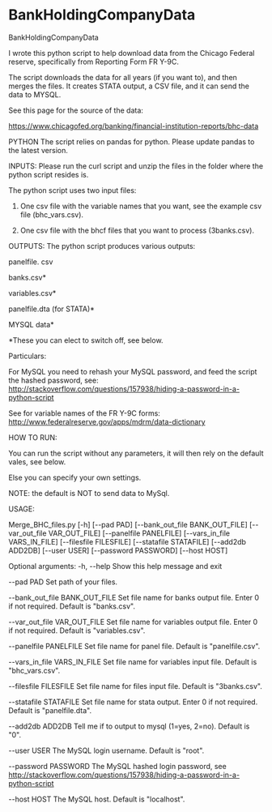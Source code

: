 # BankHoldingCompanyData
BankHoldingCompanyData

I wrote this python script to help download data from the Chicago Federal reserve, specifically from Reporting Form FR Y-9C.

The script downloads the data for all years (if you want to), and then merges the files. It creates STATA output, a CSV file, and it can send the data to MYSQL.

See this page for the source of the data:

https://www.chicagofed.org/banking/financial-institution-reports/bhc-data

PYTHON
The script relies on pandas for python. Please update pandas to the latest version.

INPUTS:
Please run the curl script and unzip the files in the folder where the python script resides is.

The python script uses two input files:

1) One csv file with the variable names that you want, see the example csv file (bhc_vars.csv).

2) One csv file with the bhcf files that you want to process (3banks.csv). 

OUTPUTS:
The python script produces various outputs:

panelfile. csv

banks.csv*

variables.csv*

panelfile.dta (for STATA)*

MYSQL data*

*These you can elect to switch off, see below.

Particulars:

For MySQL you need to rehash your MySQL password, and feed the script the hashed password, see:
http://stackoverflow.com/questions/157938/hiding-a-password-in-a-python-script

See for variable names of the FR Y-9C forms:
http://www.federalreserve.gov/apps/mdrm/data-dictionary

HOW TO RUN:

You can run the script without any parameters, it will then rely on the default vales, see below.

Else you can specify your own settings.

NOTE: the default is NOT to send data to MySql.

USAGE: 

Merge_BHC_files.py [-h] [--pad PAD] [--bank_out_file BANK_OUT_FILE] [--var_out_file VAR_OUT_FILE] [--panelfile PANELFILE] [--vars_in_file VARS_IN_FILE] [--filesfile FILESFILE] [--statafile STATAFILE] [--add2db ADD2DB] [--user USER] [--password PASSWORD] [--host HOST]


Optional arguments:
	-h, --help 
	Show this help message and exit

  --pad PAD 
  Set path of your files.

  --bank_out_file BANK_OUT_FILE
  Set file name for banks output file. Enter 0 if not required. Default is "banks.csv".

  --var_out_file VAR_OUT_FILE
  Set file name for variables output file. Enter 0 if not required. Default is "variables.csv".

  --panelfile PANELFILE 
  Set file name for panel file. Default is "panelfile.csv".

  --vars_in_file VARS_IN_FILE 
  Set file name for variables input file. Default is "bhc_vars.csv".

  --filesfile FILESFILE 
  Set file name for files input file. Default is "3banks.csv".

  --statafile STATAFILE 
  Set file name for stata output. Enter 0 if not required. Default is "panelfile.dta".

  --add2db ADD2DB 
  Tell me if to output to mysql (1=yes, 2=no). Default is "0".

  --user USER 
  The MySQL login username. Default is "root".

  --password PASSWORD 
  The MySQL hashed login password, see http://stackoverflow.com/questions/157938/hiding-a-password-in-a-python-script

  --host HOST 
  The MySQL host. Default is "localhost".
